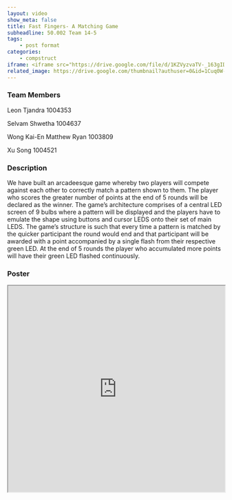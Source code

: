 ```yaml
---
layout: video
show_meta: false
title: Fast Fingers- A Matching Game
subheadline: 50.002 Team 14-5
tags:
    - post format
categories:
    - compstruct
iframe: <iframe src="https://drive.google.com/file/d/1KZVyzvaTV-_163gIDOYWM9ZJSV-CoaTs/preview" width="100%" height="480"></iframe>
related_image: https://drive.google.com/thumbnail?authuser=0&id=1Cuq0W-FopY01BbX7RLJHFskzxJWa5jtI&sz=w300-h300-p-k-nu-iv1
---
```


### Team Members

Leon Tjandra 1004353

Selvam Shwetha 1004637

Wong Kai-En Matthew Ryan 1003809

Xu Song 1004521  

### Description

We have built an arcadeesque game whereby two players will compete against each other to correctly match a pattern shown to them. The player who scores the greater number of points at the end of 5 rounds will be declared as the winner. The game’s architecture comprises of a central LED screen of 9 bulbs where a pattern will be displayed and the players have to emulate the shape using buttons and cursor LEDS onto their set of main LEDS. The game’s structure is such that every time a pattern is matched by the quicker participant the round would end and that participant will be awarded with a point accompanied by a single flash from their respective green LED. At the end of 5 rounds the player who accumulated more points will have their green LED flashed continuously.

### Poster

<iframe src="https://drive.google.com/file/d/1Cuq0W-FopY01BbX7RLJHFskzxJWa5jtI/preview" width="100%" height="480"></iframe>
